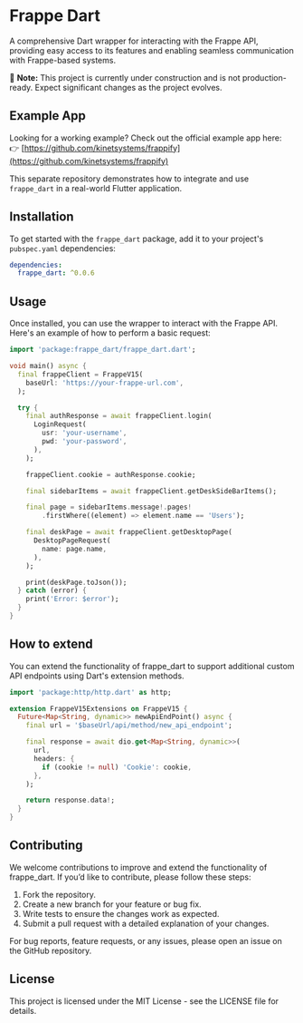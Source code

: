 # Frappe Dart

A comprehensive Dart wrapper for interacting with the Frappe API, providing easy access to its features and enabling seamless communication with Frappe-based systems.

🚧 **Note:** This project is currently under construction and is not production-ready. Expect significant changes as the project evolves.

## Example App

Looking for a working example? Check out the official example app here:  
👉 [https://github.com/kinetsystems/frappify](https://github.com/kinetsystems/frappify)

This separate repository demonstrates how to integrate and use `frappe_dart` in a real-world Flutter application.

## Installation

To get started with the `frappe_dart` package, add it to your project's `pubspec.yaml` dependencies:

```yaml
dependencies:
  frappe_dart: ^0.0.6
```

## Usage

Once installed, you can use the wrapper to interact with the Frappe API. Here's an example of how to perform a basic request:

```dart
import 'package:frappe_dart/frappe_dart.dart';

void main() async {
  final frappeClient = FrappeV15(
    baseUrl: 'https://your-frappe-url.com',
  );

  try {
    final authResponse = await frappeClient.login(
      LoginRequest(
        usr: 'your-username',
        pwd: 'your-password',
      ),
    );

    frappeClient.cookie = authResponse.cookie;

    final sidebarItems = await frappeClient.getDeskSideBarItems();

    final page = sidebarItems.message!.pages!
        .firstWhere((element) => element.name == 'Users');

    final deskPage = await frappeClient.getDesktopPage(
      DesktopPageRequest(
        name: page.name,
      ),
    );

    print(deskPage.toJson());
  } catch (error) {
    print('Error: $error');
  }
}
```

## How to extend

You can extend the functionality of frappe_dart to support additional custom API endpoints using Dart's extension methods.

```dart
import 'package:http/http.dart' as http;

extension FrappeV15Extensions on FrappeV15 {
  Future<Map<String, dynamic>> newApiEndPoint() async {
    final url = '$baseUrl/api/method/new_api_endpoint';

    final response = await dio.get<Map<String, dynamic>>(
      url,
      headers: {
        if (cookie != null) 'Cookie': cookie,
      },
    );

    return response.data!;
  }
}
```

## Contributing

We welcome contributions to improve and extend the functionality of frappe_dart. If you’d like to contribute, please follow these steps:

1. Fork the repository.
2. Create a new branch for your feature or bug fix.
3. Write tests to ensure the changes work as expected.
4. Submit a pull request with a detailed explanation of your changes.

For bug reports, feature requests, or any issues, please open an issue on the GitHub repository.

## License

This project is licensed under the MIT License - see the LICENSE file for details.
